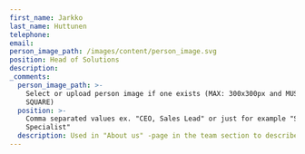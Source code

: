```yaml
---
first_name: Jarkko
last_name: Huttunen
telephone:
email:
person_image_path: /images/content/person_image.svg
position: Head of Solutions
description:
_comments:
  person_image_path: >-
    Select or upload person image if one exists (MAX: 300x300px and MUST BE
    SQUARE)
  position: >-
    Comma separated values ex. "CEO, Sales Lead" or just for example "Software
    Specialist"
  description: Used in "About us" -page in the team section to describe the employee.
---
```


